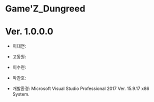 # Game'Z_Dungreed
# Ver. 1.0.0.0

- 이대연:
- 고동원:
- 이수련:
- 박찬호:

- 개발환경: Microsoft Visual Studio Professional 2017 Ver. 15.9.17 x86 System.